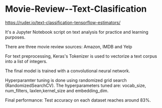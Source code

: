 # Movie-Review--Text-Clasification
https://ruder.io/text-classification-tensorflow-estimators/


It's a Jupyter Notebook script on text analysis for practice and learning purposes.

There are three movie review sources: Amazon, IMDB and Yelp

For text preprocessing, Keras's Tokenizer is used to vectorize a text corpus into a list of integers.

The final model is trained with a convolutional neural network. 

Hyperparamter tuning is done using randomized grid search (RandomizedSearchCV). The hyperparameters tuned are: vocab_size, num_filters, laxlen,kernel_size and embedding_dim.



Final performance:
Test accuracy on each dataset reaches around 83%. 



